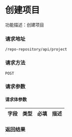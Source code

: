 # 创建项目
功能描述：创建项目

### 请求地址
```
/repo-repository/api/project
```

### 请求方法
`POST`
### 请求参数



#### 请求体参数
| 字段 | 类型 | 必填 | 描述 |
| -------- | -------- | -------- | -------- |

### 返回结果

